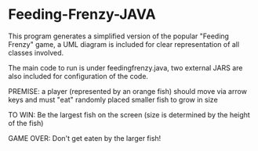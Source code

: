 # Feeding-Frenzy-JAVA

This program generates a simplified version of the popular "Feeding Frenzy" game,
a UML diagram is included for clear representation of all classes involved.

The main code to run is under feedingfrenzy.java, two external JARS are also included for configuration of the code. 

PREMISE: a player (represented by an orange fish) should move via arrow keys 
and must "eat" randomly placed smaller fish to grow in size
          
TO WIN: Be the largest fish on the screen (size is determined by the height of the fish)

GAME OVER: Don't get eaten by the larger fish!
